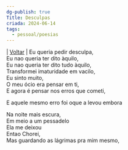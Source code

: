 ```yaml
---
dg-publish: true
Title: Desculpas
criada: 2024-06-14
tags:
  - pessoal/poesias
---
```

| [Voltar](index) |
Eu queria pedir desculpa,  
Eu nao queria ter dito àquilo,  
Eu nao queria ter dito tudo àquilo,  
Transformei imaturidade em vacilo,  
Eu sinto muito,  
O meu ócio era pensar em ti,  
E agora é pensar nos erros que cometi,  
  
E aquele mesmo erro foi oque a levou embora  
  
Na noite mais escura,  
Em meio a um pessadelo  
Ela me deixou  
Entao Chorei,  
Mas guardando as lágrimas pra mim mesmo,